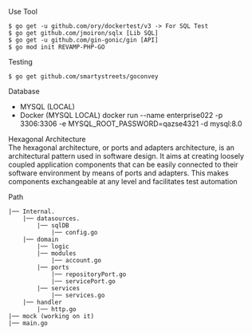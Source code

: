 Use Tool

    $ go get -u github.com/ory/dockertest/v3 -> For SQL Test
    $ go get github.com/jmoiron/sqlx [Lib SQL]
    $ go get -u github.com/gin-gonic/gin [API]
    $ go mod init REVAMP-PHP-GO


Testing

    $ go get github.com/smartystreets/goconvey

Database

- MYSQL (LOCAL)
- Docker (MYSQL LOCAL)
  docker run --name enterprise022 -p 3306:3306 -e MYSQL_ROOT_PASSWORD=qazse4321 -d mysql:8.0

Hexagonal Architecture  
The hexagonal architecture, or ports and adapters architecture, is an architectural pattern used in software design. It aims at creating loosely coupled application components that can be easily connected to their software environment by means of ports and adapters. This makes components exchangeable at any level and facilitates test automation

Path

    |── Internal.
        |── datasources.
            |── sqlDB
                |── config.go
        |── domain
            |── logic
            |── modules
                |── account.go
            |── ports
                |── repositoryPort.go
                |── servicePort.go
            |── services
                |── services.go
        |── handler
            |── http.go
    |── mock (working on it)
    |── main.go
